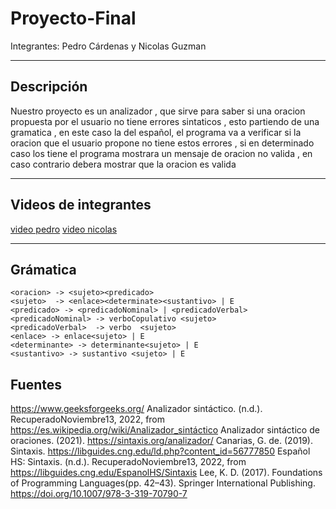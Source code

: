 # Proyecto-Final
Integrantes:
Pedro Cárdenas y Nicolas Guzman

---

## Descripción 

Nuestro proyecto es un analizador , que sirve para saber si una oracion propuesta por el usuario no tiene errores 
sintaticos , esto partiendo de una gramatica , en este caso la del español, el programa va a verificar si la oracion 
que el usuario propone no tiene estos errores , si en determinado caso los tiene el programa mostrara un mensaje de 
oracion no valida , en caso contrario debera mostrar que la oracion es valida 

---

## Videos de integrantes 

[video pedro](https://drive.google.com/file/d/1LstNgDty_BSOxnWPb8F5A_OSZpTtquyB/view?usp=drivesdk)
[video nicolas](https://drive.google.com/file/d/1e1gSGjAIGwMcyXJVZy1lnSqcqs4OjHLW/view?usp=share_linkhttps://drive.google.com/file/d/1e1gSGjAIGwMcyXJVZy1lnSqcqs4OjHLW/view?usp=share_link)

---
## Grámatica

    <oracion> -> <sujeto><predicado>
    <sujeto>  -> <enlace><determinate><sustantivo> | E
    <predicado> -> <predicadoNominal> | <predicadoVerbal>
    <predicadoNominal> -> verboCopulativo <sujeto> 
    <predicadoVerbal>  -> verbo  <sujeto> 
    <enlace> -> enlace<sujeto> | E
    <determinante> -> determinante<sujeto> | E
    <sustantivo> -> sustantivo <sujeto> | E


## Fuentes 

https://www.geeksforgeeks.org/
Analizador sintáctico. (n.d.). RecuperadoNoviembre13, 2022, from https://es.wikipedia.org/wiki/Analizador_sintáctico
Analizador sintáctico de oraciones. (2021). https://sintaxis.org/analizador/
Canarias, G. de. (2019). Sintaxis. https://libguides.cng.edu/ld.php?content_id=56777850
Español HS: Sintaxis. (n.d.). RecuperadoNoviembre13, 2022, from https://libguides.cng.edu/EspanolHS/Sintaxis
Lee, K. D. (2017). Foundations of Programming Languages(pp. 42–43). Springer International Publishing. https://doi.org/10.1007/978-3-319-70790-7






